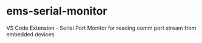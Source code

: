 # ems-serial-monitor
VS Code Extension - Serial Port Monitor for reading comm port stream from embedded devices
